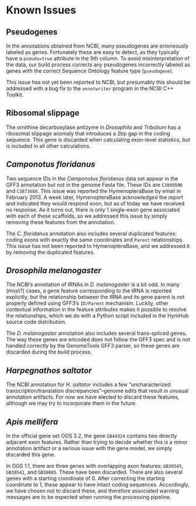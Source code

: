# Known Issues

## Pseudogenes

In the annotations obtained from NCBI, many pseudogenes are erroneously labeled as genes.
Fortunately these are easy to detect, as they typically have a `pseudo=true` attribute in the 9th column.
To avoid misinterpretation of the data, our build process corrects any pseudogenes incorrectly labeled as genes with the correct Sequence Ontology feature type (`pseudogene`).

This issue has not yet been reported to NCBI, but presumably this should be addressed with a bug fix to the `annotwriter` program in the NCBI C++ Toolkit.

## Ribosomal slippage

The ornithine decarboxylase antizyme in *Drosophila* and *Tribolium* has a ribosomal slippage anomaly that introduces a 2bp gap in the coding sequence.
This gene is discarded when calculating exon-level statistics, but is included in all other calculations.

## *Camponotus floridanus*

Two sequence IDs in the *Camponotus floridanus* data set appear in the GFF3 annotation but not in the genome Fasta file.
These IDs are `C3809596` and `C3873680`.
This issue was reported the HymenopteraBase by email in February 2013.
A week later, HymenopteraBase acknowledged the report and indicated they would respond soon, but as of today we have received no response.
As it turns out, there is only 1 single-exon gene associated with each of these scaffolds, so we addressed this issue by simply removing these features from the annotation.

The *C. floridanus* annotation also includes several duplicated features: coding exons with exactly the same coordinates and `Parent` relationships.
This issue has not been reported to HymenopteraBase, and we addressed it by removing the duplicated features.

## *Drosophila melanogaster*

The NCBI’s annotation of tRNAs in *D. melanogaster* is a bit odd.
In many (most?) cases, a gene feature corresponding to the tRNA is reported explicitly, but the relationship between the tRNA and its gene parent is not properly defined using GFF3’s `ID/Parent` mechanism.
Luckily, other contextual information in the feature attributes makes it possible to resolve the relationships, which we do with a Python script included in the HymHub source code distribution.

The *D. melanogaster* annotation also includes several trans-spliced genes.
The way these genes are encoded does not follow the GFF3 spec and is not handled correctly by the GenomeTools GFF3 parser, so these genes are discarded during the build process.

## *Harpegnathos saltator*

The NCBI annotation for *H. saltator* includes a few “uncharacterized transcription/translation discrepancies”–genome edits that result in unusual annotation artifacts.
For now we have elected to discard these features, although we may try to incorporate them in the future.

## *Apis mellifera*

In the official gene set OGS 3.2, the gene `GB44324` contains two directly adjacent exon features.
Rather than trying to decide whether this is a minor annotation artifact or a serious issue with the gene model, we simply discarded this gene.

In OGS 1.1, there are three genes with overlapping exon features: `GB30545`, `GB30541`, and `GB30085`.
These have been discarded.
There are also several genes with a starting coordinate of 0.
After correcting the starting coordinate to 1, these appear to have intact coding sequences.
Accordingly, we have chosen not to discard these, and therefore associated warning messages are to be expected when running the processing pipeline.